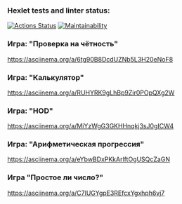 ### Hexlet tests and linter status:
[![Actions Status](https://github.com/leomaks/java-project-61/workflows/hexlet-check/badge.svg)](https://github.com/leomaks/java-project-61/actions)
[![Maintainability](https://api.codeclimate.com/v1/badges/1fa32f5ab3ca3b158b4b/maintainability)](https://codeclimate.com/github/leomaks/java-project-61/maintainability)
### Игра: "Проверка на чётность"
https://asciinema.org/a/6tg90B8DcdUZNb5L3H20eNoF8
### Игра: "Калькулятор"
https://asciinema.org/a/RUHYRK9gLhBp9Zir0POpQXg2W
### Игра: "HOD"
https://asciinema.org/a/MiYzWgG3GKHHnqkj3sJ0gICW4
### Игра: "Арифметическая прогрессия"
https://asciinema.org/a/eYbwBDxPKkArlftOgUSQcZaGN
### Игра "Простое ли число?"
https://asciinema.org/a/C7lUGYgpE3REfcxYgxhph6vj7

